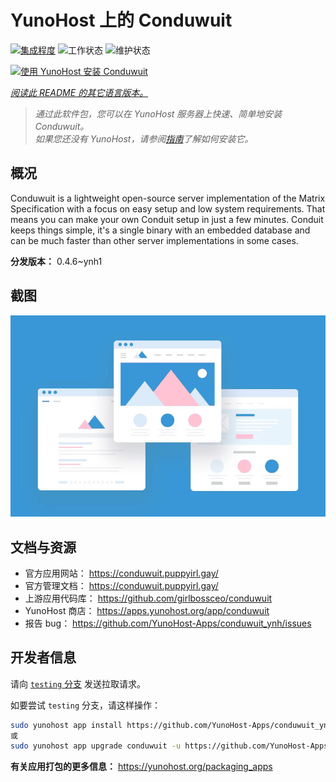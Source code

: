 <!--
注意：此 README 由 <https://github.com/YunoHost/apps/tree/master/tools/readme_generator> 自动生成
请勿手动编辑。
-->

# YunoHost 上的 Conduwuit

[![集成程度](https://dash.yunohost.org/integration/conduwuit.svg)](https://ci-apps.yunohost.org/ci/apps/conduwuit/) ![工作状态](https://ci-apps.yunohost.org/ci/badges/conduwuit.status.svg) ![维护状态](https://ci-apps.yunohost.org/ci/badges/conduwuit.maintain.svg)

[![使用 YunoHost 安装 Conduwuit](https://install-app.yunohost.org/install-with-yunohost.svg)](https://install-app.yunohost.org/?app=conduwuit)

*[阅读此 README 的其它语言版本。](./ALL_README.md)*

> *通过此软件包，您可以在 YunoHost 服务器上快速、简单地安装 Conduwuit。*  
> *如果您还没有 YunoHost，请参阅[指南](https://yunohost.org/install)了解如何安装它。*

## 概况

Conduwuit is a lightweight open-source server implementation of the Matrix Specification with a focus on easy setup and low system requirements. That means you can make your own Conduit setup in just a few minutes.
Conduit keeps things simple, it's a single binary with an embedded database and can be much faster than other server implementations in some cases.

**分发版本：** 0.4.6~ynh1

## 截图

![Conduwuit 的截图](./doc/screenshots/example.jpg)

## 文档与资源

- 官方应用网站： <https://conduwuit.puppyirl.gay/>
- 官方管理文档： <https://conduwuit.puppyirl.gay/>
- 上游应用代码库： <https://github.com/girlbossceo/conduwuit>
- YunoHost 商店： <https://apps.yunohost.org/app/conduwuit>
- 报告 bug： <https://github.com/YunoHost-Apps/conduwuit_ynh/issues>

## 开发者信息

请向 [`testing` 分支](https://github.com/YunoHost-Apps/conduwuit_ynh/tree/testing) 发送拉取请求。

如要尝试 `testing` 分支，请这样操作：

```bash
sudo yunohost app install https://github.com/YunoHost-Apps/conduwuit_ynh/tree/testing --debug
或
sudo yunohost app upgrade conduwuit -u https://github.com/YunoHost-Apps/conduwuit_ynh/tree/testing --debug
```

**有关应用打包的更多信息：** <https://yunohost.org/packaging_apps>
